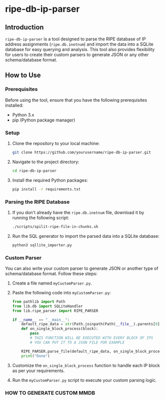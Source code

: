 # ripe-db-ip-parser

## Introduction

`ripe-db-ip-parser` is a tool designed to parse the RIPE database of IP address assignments (`ripe.db.inetnum`) and import the data into a SQLite database for easy querying and analysis. This tool also provides flexibility for users to create their custom parsers to generate JSON or any other schema/database format.

## How to Use

### Prerequisites

Before using the tool, ensure that you have the following prerequisites installed:

- Python 3.x
- pip (Python package manager)

### Setup

1. Clone the repository to your local machine:

   ```bash
   git clone https://github.com/yourusername/ripe-db-ip-parser.git
   ```
2. Navigate to the project directory:

   ```bash
   cd ripe-db-ip-parser
   ```
3. Install the required Python packages:

   ```bash
   pip install -r requirements.txt
   ```

### Parsing the RIPE Database

1. If you don't already have the `ripe.db.inetnum` file, download it by running the following script:

   ```bash
   ./scripts/spilit-ripe-file-in-chunks.sh
   ```
2. Run the SQL generator to import the parsed data into a SQLite database:

   ```bash
   python3 sqllite_importer.py
   ```

### Custom Parser

You can also write your custom parser to generate JSON or another type of schema/database format. Follow these steps:

1. Create a file named `myCustomParser.py`.
2. Paste the following code into `myCustomParser.py`:

   ```python
   from pathlib import Path
   from lib.db import SQLiteHandler
   from lib.ripe_parser import RIPE_PARSER

   if __name__ == "__main__":
       default_ripe_data = str(Path.joinpath(Path(__file__).parents[0],'db/ripe.db.inetnum')) # PUT HERE YOUR FILE PATH
       def on_single_block_process(block):
           pass
           # THIS FUNCTION WILL BE EXECUTED WITH EVERY BLOCK OF IPS 
           # YOU CAN PUT IT TO A JSON FILE FOR EXAMPLE 

       RIPE_PARSER.parse_file(default_ripe_data, on_single_block_process)
       print("Done")
   ```
3. Customize the `on_single_block_process` function to handle each IP block as per your requirements.
4. Run the `myCustomParser.py` script to execute your custom parsing logic.



### HOW TO GENERATE CUSTOM MMDB
